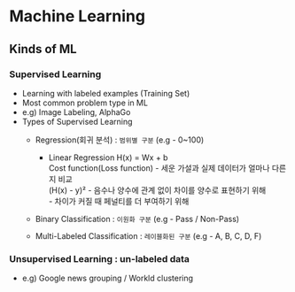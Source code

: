 # Machine Learning

## Kinds of ML

### Supervised Learning  
 - Learning with labeled examples (Training Set)
 - Most common problem type in ML
 - e.g) Image Labeling, AlphaGo
 - Types of Supervised Learning
   - Regression(회귀 분석) : `범위별 구분` (e.g - 0~100)  
     - Linear Regression
       H(x) = Wx + b  
       Cost function(Loss function) - 세운 가설과 실제 데이터가 얼마나 다른지 비교  
       (H(x) - y)² - 음수나 양수에 관계 없이 차이를 양수로 표현하기 위해  
                   - 차이가 커질 때 페널티를 더 부여하기 위해
  
   - Binary Classification : `이원화 구분` (e.g - Pass / Non-Pass)
   - Multi-Labeled Classification : `레이블화된 구분` (e.g - A, B, C, D, F)


### Unsupervised Learning : un-labeled data  
 - e.g) Google news grouping / Workld clustering  

